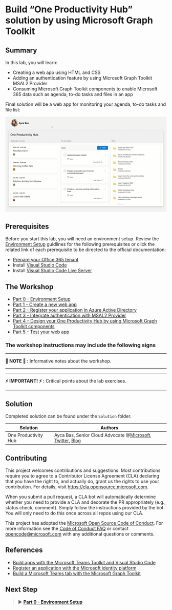 # Build “One Productivity Hub” solution by using Microsoft Graph Toolkit

## Summary

In this lab, you will learn:

- Creating a web app using HTML and CSS
- Adding an authentication feature by using Microsoft Graph Toolkit MSAL2 Provider
- Consuming Microsoft Graph Toolkit components to enable Microsoft 365 data such as agenda, to-do tasks and files in an app

Final solution will be a web app for monitoring your agenda, to-do tasks and file list:

![One Productivity Hub](/Labs/Images/oneproductivityhubHTML.gif)

## Prerequisites

Before you start this lab, you will need an environment setup. Review the [Environment Setup](/Labs/00-Setup.md) guidlines for the following prerequisites or click the related link of each prerequisite to be directed to the official documentation:
  
- [Prepare your Office 365 tenant](https://cda.ms/1J5)
- Install [Visual Studio Code](https://code.visualstudio.com/)
- Install [Visual Studio Code Live Server](https://marketplace.visualstudio.com/items?itemName=ritwickdey.LiveServer)

## The Workshop

- [Part 0 - Environment Setup](/Labs/00-Setup.md)
- [Part 1 - Create a new web app](/Labs/01-Create_new_app.md)
- [Part 2 - Register your application in Azure Active Directory](/Labs/02-Register_your_app_in_Azure_AD.md)
- [Part 3 - Integrate authentication with MSAL2 Provider](/Labs/03-Initialize_MGT_and_auth_page.md)
- [Part 4 - Design your One Productivity Hub by using Microsoft Graph Toolkit components](/Labs/04-Design_your_app_using_MGT_components.md)
- [Part 5 - Test your web app](/Labs/05-Test_your_app.md)

### The workshop instructions may include the following signs

---

**📌 NOTE 📌 :** Informative notes about the workshop.

---
---
**⚡ IMPORTANT! ⚡ :** Critical points about the lab exercises.

---

## Solution

Completed solution can be found under the `Solution` folder.

Solution|Authors
--------|-------
One Productivity Hub|Ayca Bas, Senior Cloud Advocate @[Microsoft](https://developer.microsoft.com/en-us/advocates/ayca-bas), [Twitter](https://twitter.com/aycabs), [Blog](https://quickbites.dev/)

## Contributing

This project welcomes contributions and suggestions.  Most contributions require you to agree to a
Contributor License Agreement (CLA) declaring that you have the right to, and actually do, grant us
the rights to use your contribution. For details, visit <https://cla.opensource.microsoft.com>.

When you submit a pull request, a CLA bot will automatically determine whether you need to provide
a CLA and decorate the PR appropriately (e.g., status check, comment). Simply follow the instructions
provided by the bot. You will only need to do this once across all repos using our CLA.

This project has adopted the [Microsoft Open Source Code of Conduct](https://opensource.microsoft.com/codeofconduct/).
For more information see the [Code of Conduct FAQ](https://opensource.microsoft.com/codeofconduct/faq/) or
contact [opencode@microsoft.com](mailto:opencode@microsoft.com) with any additional questions or comments.

## References

- [Build apps with the Microsoft Teams Toolkit and Visual Studio Code](https://cda.ms/1Jj)
- [Register an application with the Microsoft identity platform](https://cda.ms/1Jk)
- [Build a Microsoft Teams tab with the Microsoft Graph Toolkit](https://cda.ms/1Jh)

## Next Step

> ▶️ **[Part 0 - Environment Setup](/Labs/00-Setup.md)**
